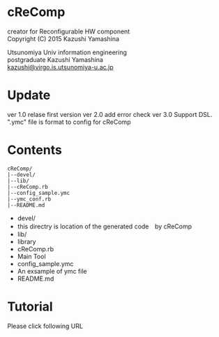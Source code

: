 cReComp
===============================
creator for Reconfigurable HW component  
Copyright (C) 2015 Kazushi Yamashina  
  
Utsunomiya Univ information engineering  
postgraduate Kazushi Yamashina  
kazushi@virgo.is.utsunomiya-u.ac.jp  
  
Update
=================================
ver 1.0 relase first version
ver 2.0 add error check
ver 3.0 Support DSL. ".ymc" file is format to config for cReComp

Contents
=================================

```
cReComp/
|--devel/
|--lib/
|--cReComp.rb
|--config_sample.ymc
|--ymc_conf.rb
|--README.md
```

- devel/
 - this directry is location of the generated code　by cReComp
- lib/
 - library
- cReComp.rb
 - Main Tool
- config_sample.ymc
 - An exsample of ymc file
- README.md

Tutorial
===============================

Please click following URL
